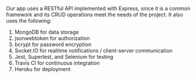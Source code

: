 Our app uses a RESTful API implemented with Express, since it is a common framework and its CRUD operations meet the needs of the project. It also uses the following:
1. MongoDB for data storage
2. jsonwebtoken for authorization
3. bcrypt for password encryption
4. Socket.IO for realtime notifications / client-server communication
5. Jest, Supertest, and Selenium for testing
6. Travis CI for continuous integration
7. Heroku for deployment